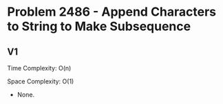 # Problem 2486 - Append Characters to String to Make Subsequence

## V1

Time Complexity: O(n)

Space Complexity: O(1)

- None.
